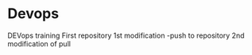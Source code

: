 # Devops
DEVops training
First repository
1st modification -push to repository
2nd modification of pull
